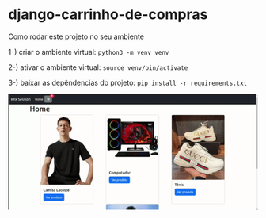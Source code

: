 # django-carrinho-de-compras
Como rodar este projeto no seu ambiente

1-) criar o ambiente virtual: `python3 -m venv venv`

2-) ativar o ambiente virtual: `source venv/bin/activate`

3-) baixar as depêndencias do projeto: `pip install -r requirements.txt`

<p align="center">
  <img src="ezgif_site.gif">
</p>
